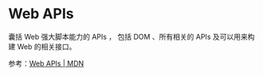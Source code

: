 # Web APIs

囊括 Web 强大脚本能力的 APIs ， 包括 DOM 、所有相关的 APIs 及可以用来构建 Web 的相关接口。



参考：[Web APIs | MDN](https://developer.mozilla.org/zh-CN/docs/Web/Reference/API)

